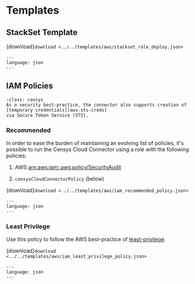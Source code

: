 # Templates

## StackSet Template

{download}`download <../../templates/aws/stackset_role_deploy.json>`

```{literalinclude} ../../templates/aws/stackset_role_deploy.json
---
language: json
---
```

## IAM Policies

```{admonition} Note
:class: censys
As a security best-practice, the connector also supports creation of [temporary credentials][aws-sts-creds]
via Secure Token Service (STS).
```

### Recommended

In order to ease the burden of maintaining an evolving list of policies, it's
possible to run the Censys Cloud Connector using a role with the following
policies:

1. AWS [arn:aws:iam::aws:policy/SecurityAudit][aws-policy-security-audit]

2. `censysCloudConnectorPolicy` (below)

{download}`download <../../templates/aws/iam_recommended_policy.json>`

```{literalinclude} ../../templates/aws/iam_recommended_policy.json
---
language: json
---
```

### Least Privilege

Use this policy to follow the AWS best-practice of [least-privilege][aws-least-privilege].

{download}`download <../../templates/aws/iam_least_privilege_policy.json>`

```{literalinclude} ../../templates/aws/iam_least_privilege_policy.json
---
language: json
---
```

<!-- References -->
[aws-least-privilege]: https://docs.aws.amazon.com/IAM/latest/UserGuide/best-practices.html#grant-least-privilege
[aws-policy-security-audit]: https://console.aws.amazon.com/iam/home#policies/arn:aws:iam::aws:policy/SecurityAudit
